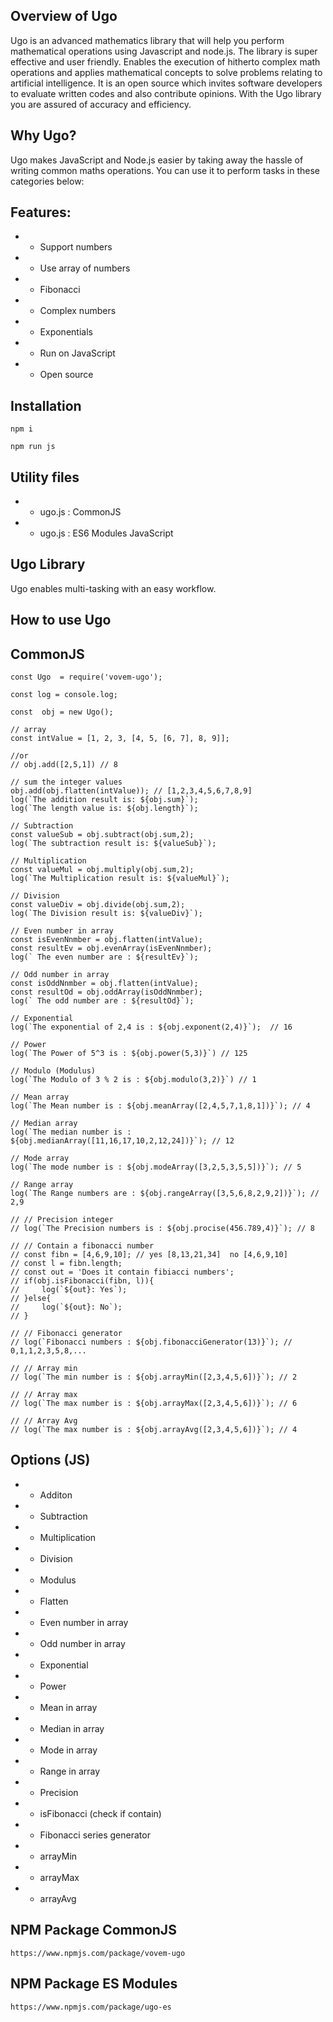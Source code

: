 ## Overview of Ugo

Ugo is an advanced mathematics library that will help you perform mathematical operations using Javascript and node.js. The library is super effective and user friendly. Enables the execution of hitherto complex math operations and applies mathematical concepts to solve problems relating to artificial intelligence. It is an open source which invites software developers to evaluate written codes and also contribute opinions. With the Ugo library you are assured of accuracy and efficiency.

## Why Ugo?

Ugo makes JavaScript and Node.js easier by taking away the hassle of writing common maths operations. You can use it to perform tasks in these categories below:

## Features:

- - Support numbers
- - Use array of numbers
- - Fibonacci
- - Complex numbers
- - Exponentials
- - Run on JavaScript
- - Open source

## Installation

```
npm i
```

```
npm run js
```

## Utility files

- - ugo.js : CommonJS
- - ugo.js : ES6 Modules JavaScript

## Ugo Library

Ugo enables multi-tasking with an easy workflow.

## How to use Ugo

## CommonJS

```
const Ugo  = require('vovem-ugo');

const log = console.log;

const  obj = new Ugo();

// array
const intValue = [1, 2, 3, [4, 5, [6, 7], 8, 9]];

//or
// obj.add([2,5,1]) // 8

// sum the integer values
obj.add(obj.flatten(intValue)); // [1,2,3,4,5,6,7,8,9]
log(`The addition result is: ${obj.sum}`);
log(`The length value is: ${obj.length}`);

// Subtraction
const valueSub = obj.subtract(obj.sum,2);
log(`The subtraction result is: ${valueSub}`);

// Multiplication
const valueMul = obj.multiply(obj.sum,2);
log(`The Multiplication result is: ${valueMul}`);

// Division
const valueDiv = obj.divide(obj.sum,2);
log(`The Division result is: ${valueDiv}`);

// Even number in array
const isEvenNnmber = obj.flatten(intValue);
const resultEv = obj.evenArray(isEvenNnmber);
log(` The even number are : ${resultEv}`);

// Odd number in array
const isOddNnmber = obj.flatten(intValue);
const resultOd = obj.oddArray(isOddNnmber);
log(` The odd number are : ${resultOd}`);

// Exponential
log(`The exponential of 2,4 is : ${obj.exponent(2,4)}`);  // 16

// Power
log(`The Power of 5^3 is : ${obj.power(5,3)}`) // 125

// Modulo (Modulus)
log(`The Modulo of 3 % 2 is : ${obj.modulo(3,2)}`) // 1

// Mean array
log(`The Mean number is : ${obj.meanArray([2,4,5,7,1,8,1])}`); // 4

// Median array
log(`The median number is : ${obj.medianArray([11,16,17,10,2,12,24])}`); // 12

// Mode array
log(`The mode number is : ${obj.modeArray([3,2,5,3,5,5])}`); // 5

// Range array
log(`The Range numbers are : ${obj.rangeArray([3,5,6,8,2,9,2])}`); // 2,9

// // Precision integer
// log(`The Precision numbers is : ${obj.procise(456.789,4)}`); // 8

// // Contain a fibonacci number
// const fibn = [4,6,9,10]; // yes [8,13,21,34]  no [4,6,9,10]
// const l = fibn.length;
// const out = 'Does it contain fibiacci numbers';
// if(obj.isFibonacci(fibn, l)){
//     log(`${out}: Yes`);
// }else{
//     log(`${out}: No`);
// }

// // Fibonacci generator
// log(`Fibonacci numbers : ${obj.fibonacciGenerator(13)}`); // 0,1,1,2,3,5,8,...

// // Array min
// log(`The min number is : ${obj.arrayMin([2,3,4,5,6])}`); // 2

// // Array max
// log(`The max number is : ${obj.arrayMax([2,3,4,5,6])}`); // 6

// // Array Avg
// log(`The max number is : ${obj.arrayAvg([2,3,4,5,6])}`); // 4

```

## Options (JS)

- - Additon
- - Subtraction
- - Multiplication
- - Division
- - Modulus
- - Flatten
- - Even number in array
- - Odd number in array
- - Exponential
- - Power
- - Mean in array
- - Median in array
- - Mode in array
- - Range in array
- - Precision
- - isFibonacci (check if contain)
- - Fibonacci series generator
- - arrayMin
- - arrayMax
- - arrayAvg

## NPM Package CommonJS

```
https://www.npmjs.com/package/vovem-ugo

```

## NPM Package ES Modules

```
https://www.npmjs.com/package/ugo-es

```
